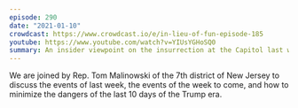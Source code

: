 ```yaml
---
episode: 290
date: "2021-01-10"
crowdcast: https://www.crowdcast.io/e/in-lieu-of-fun-episode-185
youtube: https://www.youtube.com/watch?v=YIUsYGHoSQ0
summary: An insider viewpoint on the insurrection at the Capitol last week
---
```

We are joined by Rep. Tom Malinowski of the 7th district of New Jersey to
discuss the events of last week, the events of the week to come, and how to
minimize the dangers of the last 10 days of the Trump era.
